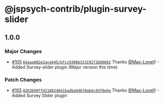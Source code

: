 # @jspsych-contrib/plugin-survey-slider

## 1.0.0

### Major Changes

- [#105](https://github.com/jspsych/jspsych-contrib/pull/105) [`64aaa082e2ace645cbfcc0300b313192f2b09602`](https://github.com/jspsych/jspsych-contrib/commit/64aaa082e2ace645cbfcc0300b313192f2b09602) Thanks [@Max-Lovell](https://github.com/Max-Lovell)! - Added Survey-slider plugin (Major version this time)

### Patch Changes

- [#105](https://github.com/jspsych/jspsych-contrib/pull/105) [`82636997f4218824041badba9d670ab4c93f0e9a`](https://github.com/jspsych/jspsych-contrib/commit/82636997f4218824041badba9d670ab4c93f0e9a) Thanks [@Max-Lovell](https://github.com/Max-Lovell)! - Added Survey Slider plugin
